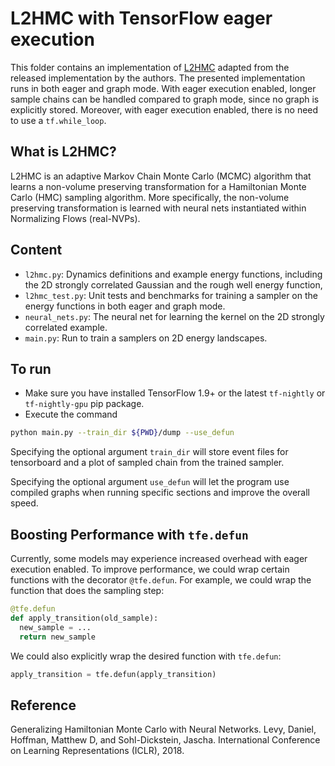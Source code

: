 # L2HMC with TensorFlow eager execution

This folder contains an implementation of [L2HMC](https://arxiv.org/pdf/1711.09268.pdf)  adapted from the released implementation by the authors. The presented implementation runs in both eager and graph mode.
With eager execution enabled, longer sample chains can be handled compared to graph mode, since no graph is explicitly stored. Moreover, with eager execution enabled, there is no need to use a `tf.while_loop`.

## What is L2HMC?
L2HMC is an adaptive Markov Chain Monte Carlo (MCMC) algorithm that learns a non-volume preserving transformation
for a Hamiltonian Monte Carlo (HMC) sampling algorithm. More specifically, the non-volume preserving
transformation is learned with neural nets instantiated within Normalizing Flows
(real-NVPs).

##  Content

- `l2hmc.py`: Dynamics definitions and example energy functions,
including the 2D strongly correlated Gaussian and the rough well energy function,
- `l2hmc_test.py`: Unit tests and benchmarks for training a sampler on the energy functions in both eager and graph mode.
- `neural_nets.py`: The neural net for learning the kernel on the 2D strongly correlated example.
- `main.py`: Run to train a samplers on 2D energy landscapes.

## To run
- Make sure you have installed TensorFlow 1.9+ or the latest `tf-nightly` or `tf-nightly-gpu` pip package.
- Execute the command

```bash
python main.py --train_dir ${PWD}/dump --use_defun
```

Specifying the optional argument `train_dir` will store event files for
tensorboard and a plot of sampled chain from the trained sampler.

Specifying the optional argument `use_defun` will let the program use compiled
graphs when running specific sections and improve the overall speed.

## Boosting Performance with `tfe.defun`
Currently, some models may experience increased overhead with eager execution enabled.
To improve performance, we could wrap certain functions with the decorator `@tfe.defun`.
For example, we could wrap the function that does the sampling step:

```python
@tfe.defun
def apply_transition(old_sample):
  new_sample = ...
  return new_sample
```

We could also explicitly wrap the desired function with `tfe.defun`:

```python
apply_transition = tfe.defun(apply_transition)
```

## Reference
Generalizing Hamiltonian Monte Carlo with Neural Networks. Levy, Daniel, Hoffman, Matthew D, and Sohl-Dickstein, Jascha. International Conference on Learning Representations (ICLR), 2018.
